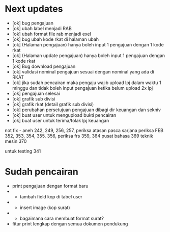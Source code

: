 # Next updates

- [ok] bug pengajuan
- [ok] ubah label menjadi RAB
- [ok] ubah format file rab menjadi exel
- [ok] bug ubah kode rkat di halaman ubah
- [ok] (Halaman pengajuan) hanya boleh input 1 pengajuan dengan 1 kode rkat
- [ok] (Halaman update pengajuan) hanya boleh input 1 pengajuan dengan 1 kode rkat
- [ok] Bug download pengajuan
- [ok] validasi nominal pengajuan sesuai dengan nominal yang ada di RKAT
- [ok] jika sudah pencairan maka pengaju wajib upload lpj dalam waktu 1 minggu dan tidak boleh input pengajuan ketika belum upload 2x lpj
- [ok] pengajuan selesai
- [ok] grafik sub divisi
- [ok] grafik rkat (detail grafik sub divisi)
- [ok] perubahan persetujuan pengajuan dibagi dir keuangan dan sekniv
- [ok] buat user untuk mengupload bukti pencairan
- [ok] buat user untuk terima/tolak lpj keuangan

not fix - aneh 242, 249, 256, 257,
periksa atasan pasca sarjana
periksa FEB 352, 353, 354, 355, 356,
periksa frs 359, 364
pusat bahasa 369
teknik mesin 370

untuk testing 341

# Sudah pencairan

- print pengajuan dengan format baru
- - tambah field kop di tabel user
- - insert image (kop surat)
- - bagaimana cara membuat format surat?
- fitur print lengkap dengan semua dokumen pendukung
